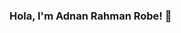 ### Hola, I'm Adnan Rahman Robe! 👋

<!--
**Adnanrobi/Adnanrobi** is a ✨ _special_ ✨ repository because its `README.md` (this file) appears on your GitHub profile.

Here are some ideas to get you started:

- 🔭 I’m currently working on Academic Web Projects
- 🌱 I’m currently learning React-Native framework
- 👯 I’m looking to collaborate on any open-source project
- 🤔 I’m looking for help with my thesis presentation 
- 💬 Ask me about any tech-electronics stuff 
- 📫 How to reach me: facebok.Robi
- ⚡ Fun fact: Um able to spend my whole life eating burger and chicken 😂 
-->
